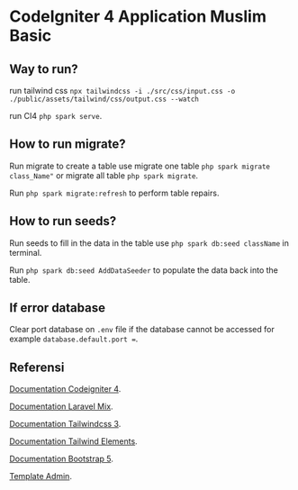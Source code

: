 # CodeIgniter 4 Application Muslim Basic

## Way to run?

run tailwind css `npx tailwindcss -i ./src/css/input.css -o ./public/assets/tailwind/css/output.css --watch`

run CI4 `php spark serve`.

## How to run migrate?

Run migrate to create a table use migrate one table `php spark migrate class_Name"` or migrate all table `php spark migrate`.

Run `php spark migrate:refresh` to perform table repairs.

## How to run seeds?

Run seeds to fill in the data in the table use `php spark db:seed className` in terminal.

Run `php spark db:seed AddDataSeeder` to populate the data back into the table.

## If error database

Clear port database on `.env` file if the database cannot be accessed for example `database.default.port =`.

## Referensi

[Documentation Codeigniter 4](https://www.codeigniter.com/user_guide/index.html).

[Documentation Laravel Mix](https://laravel-mix.com/docs/6.0/installation).

[Documentation Tailwindcss 3](https://tailwindcss.com/docs/installation).

[Documentation Tailwind Elements](https://tailwind-elements.com/).

[Documentation Bootstrap 5](https://getbootstrap.com/docs/5.0/getting-started/introduction/).

[Template Admin](https://adminkit.io/).
